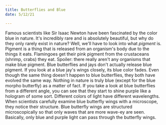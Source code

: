 ```yaml
---
title: Butterflies and Blue
date: 5/12/21

---
```


Famous scientists like Sir Isaac Newton have been fascinated by the color blue in nature. It's incredibly rare and is absolutely beautiful, but why do they only rarely exist in nature? Well, we'll have to look into what *pigment* is. Pigment is a thing that is released from an organism's body due to the things it eats. Flamingoes get their pink pigment from the crustaceans (shrimp, crabs) they eat. Spoiler: there really aren't any organisms that make blue pigment.
Blue butterflies and jays don't actually release blue pigment. If you look at a blue jay's wings closely, its blue color fades. Even though the same thing doesn't happen to blue butterflies, they both have evolved the same way. Nothing in nature is truly blue (except for the blue morpho butterfly) as a matter of fact. If you take a look at blue butterflies from a different angle, you can see that they start to shine purple like a hologram of some sort. Different colors of light have different wavelengths. When scientists carefully examine blue butterfly wings with a microscope, they notice their structure. Blue butterfly wings are structured microscopically so that only waves that are more wave-ey are seen. Basically, only blue and purple light can pass through the butterfly wings.

